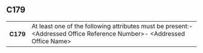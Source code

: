 ## C179
<table>
 <tr>
  <th>
   C179
  </th>
  <td>
   At least one of the following attributes must be present:- &lt;Addressed Office Reference Number&gt;- &lt;Addressed Office Name&gt;
  </td>
 </tr>
</table>
